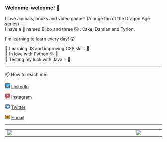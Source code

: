 
### Welcome-welcome! 👋

I love animals, books and video games! (A huge fan of the Dragon Age series)    
I have a :dog: named Bilbo and three :cat: : Cake, Damian and Tyrion.

I'm learning to learn every day! :stuck_out_tongue_winking_eye:

:bookmark_tabs: Learning JS and improving CSS skills :bookmark_tabs:    
:bookmark_tabs: In love with Python 💘 :bookmark_tabs:   
:bookmark_tabs: Testing my luck with Java :sweat_drops: :bookmark_tabs:   

---

📫 How to reach me:

<a href="https://www.linkedin.com/in/priscila-marinovic-5bb18960"><img src="IMG/linkedin.png" width="16"></img></a> [LinkedIn](https://www.linkedin.com/in/priscila-marinovic-5bb18960) 

<a href="https://www.instagram.com/pri_sonata/"><img src="IMG/instagram.png" width="16"></img></a> [Instagram](https://www.instagram.com/pri_sonata/) 

<a href="https://twitter.com/lost_sonata"><img src="IMG/twitter.png" width="16"></img></a> [Twitter](https://twitter.com/lost_sonata) 

<a href="mailto:primarinovic@gmail.com"><img src="IMG/email.png" width="16"></img></a> [E-mail](mailto:primarinovic@gmail.com)

---

<center>
    
<table>
    <tr>
        <td><img width="400px" align="left" src="https://github-readme-stats.vercel.app/api/top-langs/?username=primarinovic&hide=html&layout=compact&theme=buefy" /></td>
        <td><img width="495px" align="left" src="https://github-readme-stats.vercel.app/api?username=primarinovic&theme=buefy"/></td>
    </tr>   
</table>

</center>   

<!--
**primarinovic/primarinovic** is a ✨ _special_ ✨ repository because its `README.md` (this file) appears on your GitHub profile.

Here are some ideas to get you started:

- 🔭 I’m currently working on ...
- 🌱 I’m currently learning ...
- 👯 I’m looking to collaborate on ...
- 🤔 I’m looking for help with ...
- 💬 Ask me about ...
- 📫 How to reach me: ...
- 😄 Pronouns: ...
- ⚡ Fun fact: ...
-->
